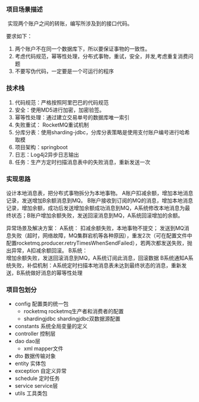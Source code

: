 ### 项目场景描述
​      实现两个账户之间的转账，编写所涉及到的接口代码。

要求如下：

1. 两个账户不在同一个数据库下，所以要保证事物的一致性。
2. 考虑代码规范，幂等性处理，分布式事物，重试，安全，并发,考虑重复消费问题
3. 不要写伪代码，一定要是一个可运行的程序

### 技术栈
1. 代码规范：严格按照阿里巴巴的代码规范
2. 安全：使用MD5进行加密，加密验签。
3. 幂等性处理：通过建立交易单号的数据库唯一索引
4. 失败重试： RocketMQ重试机制
5. 分库分表：使用sharding-jdbc，分库分表策略是使用支付账户编号进行哈希取模
6. 项目架构：springboot
7. 日志：Log4j2异步日志输出
8. 任务：生产方定时扫描消息表中的失败消息，重新发送一次

### 实现思路
 设计本地消息表，把分布式事物拆分为本地事物。
 A账户扣减余额，增加本地消息记录，发送增加B余额消息到MQ。
 B账户接收到订阅的MQ的消息，增加本地消息记录，增加余额，成功后发送增加余额成功消息到MQ，A系统修改本地消息为最终状态；B账户增加余额失败，发送回滚消息到MQ，A系统回滚增加的余额。
 
 异常场景及解决方案：
   A系统：
      扣减余额失败，本地事物不提交；
      发送到MQ消息失败（超时，网络故障，MQ集群宕机等各种原因），重发2次（可在配置文件中配置rocketmq.producer.retryTimesWhenSendFailed），若两次都发送失败，抛出异常，A扣减余额回滚。
   B系统：   
      增加余额失败，发送回滚消息到MQ，A系统订阅此消息，回滚数据
      B系统通知A系统失败，补偿机制：A系统定时扫描本地消息表未达到最终状态的消息，重新发送，B系统做好消息的幂等性处理
### 项目包划分
  - config 配置类的统一包
    - rocketmq  rocketmq生产者和消费者的配置
    - shardingjdbc  shardingjdbc双数据源配置
  - constants 系统全局变量的定义
  - controller 控制层
  - dao  dao层
    - xml  mapper文件
  - dto 数据传输对象
  - entity 实体包
  - exception  自定义异常
  - schedule  定时任务
  - service service层
  - utils  工具类包